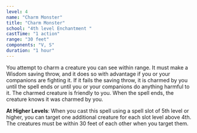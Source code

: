 ```yaml
---
level: 4
name: "Charm Monster"
title: "Charm Monster"
school: "4th level Enchantment "
castTime: "1 action"
range: "30 feet"
components: "V, S"
duration: "1 hour"
---
```


You attempt to charm a creature you can see within range. It must make a Wisdom saving throw, and it does so with advantage if you or your companions are fighting it. If it fails the saving throw, it is charmed by you until the spell ends or until you or your companions do anything harmful to it. The charmed creature is friendly to you. When the spell ends, the creature knows it was charmed by you.

**At Higher Levels**: When you cast this spell using a spell slot of 5th level or higher, you can target one additional creature for each slot level above 4th. The creatures must be within 30 feet of each other when you target them.
